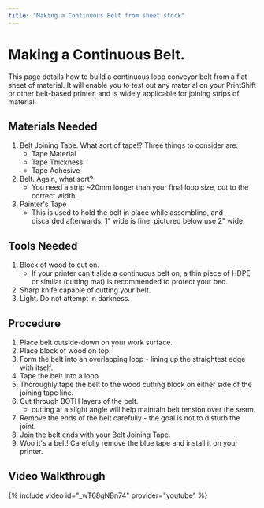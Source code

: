 ```yaml
---
title: "Making a Continuous Belt from sheet stock"
---
```




# Making a Continuous Belt.

This page details how to build a continuous loop conveyor belt from a flat sheet of material.   It will enable you to test out any material on your PrintShift or other belt-based printer, and is widely applicable for joining strips of material.  

## Materials Needed
1. Belt Joining Tape.  What sort of tape!?  Three things to consider are:
   * Tape Material
   * Tape Thickness
   * Tape Adhesive
2. Belt.  Again, what sort?
   * You need a strip ~20mm longer than your final loop size, cut to the correct width.
3. Painter's Tape
   * This is used to hold the belt in place while assembling, and discarded afterwards.  1" wide is fine; pictured below use 2" wide.

## Tools Needed
1. Block of wood to cut on.
   * If your printer can't slide a continuous belt on, a thin piece of HDPE or similar (cutting mat) is recommended to protect your bed.
2. Sharp knife capable of cutting your belt.
3. Light.  Do not attempt in darkness.

## Procedure
1. Place belt outside-down on your work surface.
2. Place block of wood on top.
3. Form the belt into an overlapping loop - lining up the straightest edge with itself.
4. Tape the belt into a loop
5. Thoroughly tape the belt to the wood cutting block on either side of the joining tape line.
6. Cut through BOTH layers of the belt.
   * cutting at a slight angle will help maintain belt tension over the seam.
7. Remove the ends of the belt carefully - the goal is not to disturb the joint.
8. Join the belt ends with your Belt Joining Tape.
9. Woo it's a belt!  Carefully remove the blue tape and install it on your printer.

## Video Walkthrough
{% include video id="_wT68gNBn74" provider="youtube" %}
